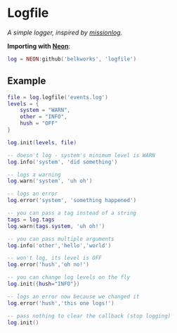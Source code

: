 
# Logfile
*A simple logger, inspired by [missionlog](https://www.npmjs.com/package/missionlog).*

**Importing with [Neon](https://github.com/Belkworks/NEON)**:
```lua
log = NEON:github('belkworks', 'logfile')
```

## Example

```lua
file = log.logfile('events.log')
levels = {
    system = "WARN",
    other = "INFO",
    hush = "OFF"
}

log.init(levels, file)

-- doesn't log - system's minimum level is WARN
log.info('system', 'did something')

-- logs a warning
log.warn('system', 'uh oh')

-- logs an error
log.error('system', 'something happened')

-- you can pass a tag instead of a string
tags = log.tags
log.warn(tags.system, 'uh oh!')

-- you can pass multiple arguments
log.info('other','hello','world')

-- won't log, its level is OFF
log.error('hush','oh no!')

-- you can change log levels on the fly
log.init({hush="INFO"})

-- logs an error now because we changed it
log.error('hush','this one logs!')

-- pass nothing to clear the callback (stop logging)
log.init()
```
